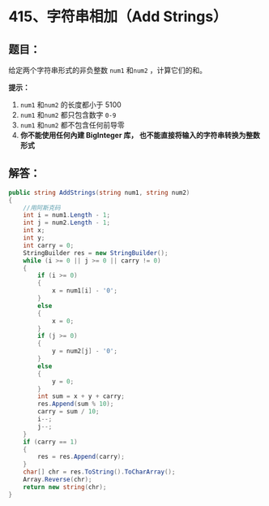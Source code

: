 # 415、字符串相加（Add Strings）

## 题目：

给定两个字符串形式的非负整数 `num1` 和`num2` ，计算它们的和。

 

**提示：**

1. `num1` 和`num2` 的长度都小于 5100
2. `num1` 和`num2` 都只包含数字 `0-9`
3. `num1` 和`num2` 都不包含任何前导零
4. **你不能使用任何內建 BigInteger 库， 也不能直接将输入的字符串转换为整数形式**

## 解答：

```csharp
public string AddStrings(string num1, string num2)
{
    //用阿斯克码
    int i = num1.Length - 1;
    int j = num2.Length - 1;
    int x;
    int y;
    int carry = 0;
    StringBuilder res = new StringBuilder();
    while (i >= 0 || j >= 0 || carry != 0)  
    {
        if (i >= 0) 
        {
            x = num1[i] - '0';
        }
        else
        {
            x = 0;
        }
        if (j >= 0) 
        {
            y = num2[j] - '0';
        }
        else
        {
            y = 0;
        }
        int sum = x + y + carry;
        res.Append(sum % 10);
        carry = sum / 10;
        i--;
        j--;
    }
    if (carry == 1) 
    {
        res = res.Append(carry);
    }
    char[] chr = res.ToString().ToCharArray();
    Array.Reverse(chr);
    return new string(chr);
}
```

